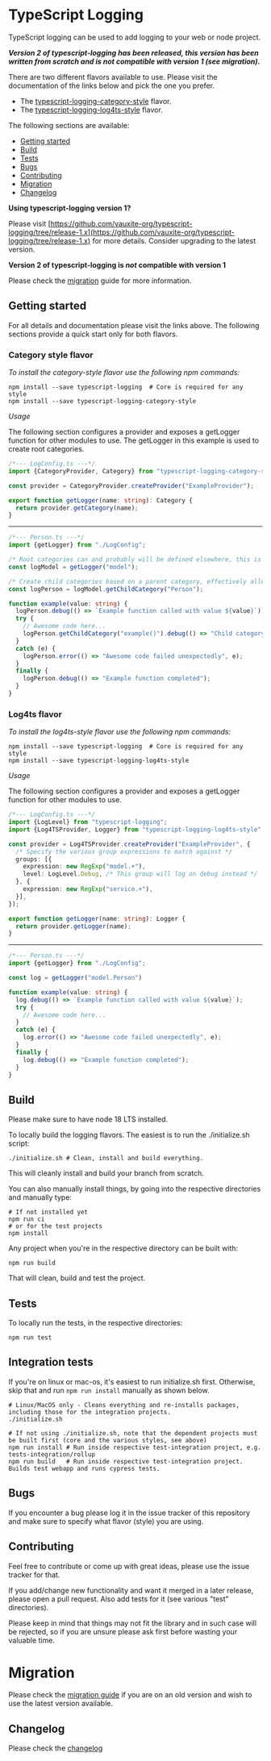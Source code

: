 # TypeScript Logging

TypeScript logging can be used to add logging to your web or node project.

**_Version 2 of typescript-logging has been released, this version has been written from scratch and is
not compatible with version 1 (see migration)._**

There are two different flavors available to use. Please visit the documentation of the links below and pick the one you
prefer.

* The [typescript-logging-category-style](./category-style/README.MD) flavor.
* The [typescript-logging-log4ts-style](./log4ts-style/README.MD) flavor.

The following sections are available:

* [Getting started](#getting-started)
* [Build](#build)
* [Tests](#tests)
* [Bugs](#bugs)
* [Contributing](#contributing)
* [Migration](#migration)
* [Changelog](#changelog)

**Using typescript-logging version 1?**

Please visit
[https://github.com/vauxite-org/typescript-logging/tree/release-1.x](https://github.com/vauxite-org/typescript-logging/tree/release-1.x)
for more details. Consider upgrading to the latest version.

**Version 2 of typescript-logging is _not_ compatible with version 1**

Please check the [migration](#migration) guide for more information.

## Getting started

For all details and documentation please visit the links above. The following sections provide a quick start only for
both flavors.

### Category style flavor

*To install the category-style flavor use the following npm commands:*

```shell
npm install --save typescript-logging  # Core is required for any style
npm install --save typescript-logging-category-style
```

*Usage*

The following section configures a provider and exposes a getLogger function for other modules to use. The getLogger in
this example is used to create root categories.

```typescript
/*--- LogConfig.ts ---*/
import {CategoryProvider, Category} from "typescript-logging-category-style";

const provider = CategoryProvider.createProvider("ExampleProvider");

export function getLogger(name: string): Category {
  return provider.getCategory(name);
}
```

----

```typescript
/*--- Person.ts ---*/
import {getLogger} from "./LogConfig";

/* Root categories can and probably will be defined elsewhere, this is just an example */
const logModel = getLogger("model");

/* Create child categories based on a parent category, effectively allowing you to create a tree of loggers when needed */
const logPerson = logModel.getChildCategory("Person");

function example(value: string) {
  logPerson.debug(() => `Example function called with value ${value}`);
  try {
    // Awesome code here...
    logPerson.getChildCategory("example()").debug(() => "Child category again");
  }
  catch (e) {
    logPerson.error(() => "Awesome code failed unexpectedly", e);
  }
  finally {
    logPerson.debug(() => "Example function completed");
  }
}
```

### Log4ts flavor

*To install the log4ts-style flavor use the following npm commands:*

```shell
npm install --save typescript-logging  # Core is required for any style
npm install --save typescript-logging-log4ts-style
```

*Usage*

The following section configures a provider and exposes a getLogger function for other modules to use.

```typescript
/*--- LogConfig.ts ---*/
import {LogLevel} from "typescript-logging";
import {Log4TSProvider, Logger} from "typescript-logging-log4ts-style";

const provider = Log4TSProvider.createProvider("ExampleProvider", {
  /* Specify the various group expressions to match against */
  groups: [{
    expression: new RegExp("model.+"),
    level: LogLevel.Debug, /* This group will log on debug instead */
  }, {
    expression: new RegExp("service.+"),
  }],
});

export function getLogger(name: string): Logger {
  return provider.getLogger(name);
}
```

----

```typescript
/*--- Person.ts ---*/
import {getLogger} from "./LogConfig";

const log = getLogger("model.Person")

function example(value: string) {
  log.debug(() => `Example function called with value ${value}`);
  try {
    // Awesome code here...
  }
  catch (e) {
    log.error(() => "Awesome code failed unexpectedly", e);
  }
  finally {
    log.debug(() => "Example function completed");
  }
}
```

## Build

Please make sure to have node 18 LTS installed.

To locally build the logging flavors. The easiest is to run the ./initialize.sh script:

```shell
./initialize.sh # Clean, install and build everything.
```

This will cleanly install and build your branch from scratch.

You can also manually install things, by going into the respective directories and manually type:

```shell
# If not installed yet
npm run ci
# or for the test projects
npm install
```

Any project when you're in the respective directory can be built with:

```shell
npm run build
```

That will clean, build and test the project.

## Tests

To locally run the tests, in the respective directories:

```shell
npm run test
```

## Integration tests

If you're on linux or mac-os, it's easiest to run initialize.sh first. Otherwise, skip that and run `npm run install`
manually as shown below.

```shell
# Linux/MacOS only - Cleans everything and re-installs packages, including those for the integration projects.
./initialize.sh

# If not using ./initialize.sh, note that the dependent projects must be built first (core and the various styles, see above)
npm run install # Run inside respective test-integration project, e.g. tests-integration/rollup
npm run build   # Run inside respective test-integration project. Builds test webapp and runs cypress tests.
```

## Bugs

If you encounter a bug please log it in the issue tracker of this repository and make sure to specify what flavor
(style) you are using.

## Contributing

Feel free to contribute or come up with great ideas, please use the issue tracker for that.

If you add/change new functionality and want it merged in a later release, please open a pull request. Also add tests
for it (see various "test" directories).

Please keep in mind that things may not fit the library and in such case will be rejected, so if you are unsure please
ask first before wasting your valuable time.

# Migration

Please check the [migration guide](documentation/migration.md) if you are on an old version and wish to use the latest
version available.

## Changelog

Please check the [changelog](documentation/change_log.md)
